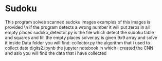 # Sudoku
This program solves scanned sudoku images examples of this images is provided \n
if the program detects a wrong number it will put zeros in all empty places
sudoko_detector.py is the file which detect the sudoku table and squares and fill the empty places
solver.py is given 9x9 array and solve it
inside Data folder you will find:
  collector.py the algorithm that i used to collect data
  digits2.ipynb the jupyter notebook in which i created the CNN 
  and aslo you will find the data that i have collected

